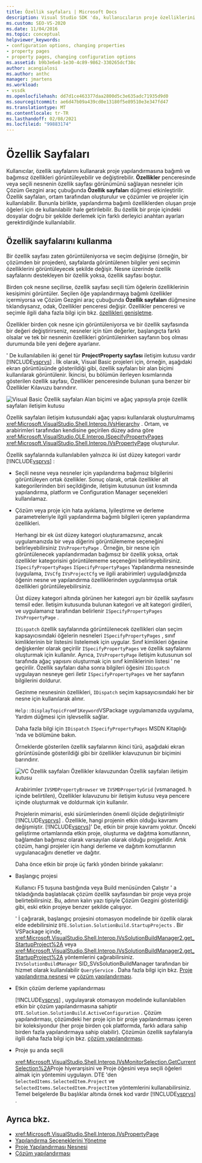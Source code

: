 ```yaml
---
title: Özellik sayfaları | Microsoft Docs
description: Visual Studio SDK 'da, kullanıcıların proje özelliklerini görüntülemesine ve değiştirmesine izin veren yeni proje türü için özellikler sayfalarıyla çalışma hakkında bilgi edinin.
ms.custom: SEO-VS-2020
ms.date: 11/04/2016
ms.topic: conceptual
helpviewer_keywords:
- configuration options, changing properties
- property pages
- property pages, changing configuration options
ms.assetid: b9b3e6e8-1e30-4c89-9862-330265dcf38c
author: acangialosi
ms.author: anthc
manager: jmartens
ms.workload:
- vssdk
ms.openlocfilehash: dd7d1ce463377daa2800d5c3e635adc71935d9d0
ms.sourcegitcommit: ae6d47b09a439cd0e13180f5e89510e3e347fd47
ms.translationtype: MT
ms.contentlocale: tr-TR
ms.lasthandoff: 02/08/2021
ms.locfileid: "99883174"
---
```

# <a name="property-pages"></a>Özellik Sayfaları
Kullanıcılar, özellik sayfalarını kullanarak proje yapılandırmasına bağımlı ve bağımsız özellikleri görüntüleyebilir ve değiştirebilir. **Özellikler** penceresinde veya seçili nesnenin özellik sayfası görünümünü sağlayan nesneler için Çözüm Gezgini araç çubuğunda **Özellik sayfaları** düğmesi etkinleştirilir. Özellik sayfaları, ortam tarafından oluşturulur ve çözümler ve projeler için kullanılabilir. Bununla birlikte, yapılandırma bağımlı özelliklerden oluşan proje öğeleri için de kullanılabilir hale getirilebilir. Bu özellik bir proje içindeki dosyalar doğru bir şekilde derlemek için farklı derleyici anahtarı ayarları gerektirdiğinde kullanılabilir.

## <a name="using-property-pages"></a>Özellik sayfalarını kullanma
 Bir özellik sayfası zaten görüntüleniyorsa ve seçim değişirse (örneğin, bir çözümden bir projeden), sayfalarda görüntülenen bilgiler yeni seçimin özelliklerini görüntüleyecek şekilde değişir. Nesne üzerinde özellik sayfalarını destekleyen bir özellik yoksa, özellik sayfası boştur.

 Birden çok nesne seçilirse, özellik sayfası seçili tüm öğelerin özelliklerinin kesişimini görüntüler. Seçilen öğe yapılandırmaya bağımlı özellikler içermiyorsa ve Çözüm Gezgini araç çubuğunda **Özellik sayfaları** düğmesine tıklandıysanız, odak, Özellikler penceresi değişir. Özellikler penceresi ve seçimle ilgili daha fazla bilgi için bkz. [özellikleri genişletme](../../extensibility/internals/extending-properties.md).

 Özellikler birden çok nesne için görüntüleniyorsa ve bir özellik sayfasında bir değeri değiştirirseniz, nesneler için tüm değerler, başlangıçta farklı olsalar ve tek bir nesnenin özellikleri görüntülenirken sayfanın boş olması durumunda bile yeni değere ayarlanır.

 ' De kullanılabilen iki genel tür **ProjectProperty sayfası** iletişim kutusu vardır [!INCLUDE[vsprvs](../../code-quality/includes/vsprvs_md.md)] . İlk olarak, Visual Basic projeleri için, örneğin, aşağıdaki ekran görüntüsünde gösterildiği gibi, özellik sayfaları bir alan biçimi kullanılarak görüntülenir. İkincisi, bu bölümün ilerleyen kısımlarında gösterilen özellik sayfası, Özellikler penceresinde bulunan şuna benzer bir Özellikler Kılavuzu barındırır.

 ![Visual Basic Özellik sayfaları](../../extensibility/internals/media/vsvbproppages.gif "vsVBPropPages") Alan biçimi ve ağaç yapısıyla proje özellik sayfaları iletişim kutusu

 Özellik sayfaları iletişim kutusundaki ağaç yapısı kullanılarak oluşturulmamış <xref:Microsoft.VisualStudio.Shell.Interop.IVsHierarchy> . Ortam, ve arabirimleri tarafından kendisine geçirilen düzey adına göre <xref:Microsoft.VisualStudio.OLE.Interop.ISpecifyPropertyPages> <xref:Microsoft.VisualStudio.Shell.Interop.IVsPropertyPage> oluşturulur.

 Özellik sayfalarında kullanılabilen yalnızca iki üst düzey kategori vardır [!INCLUDE[vsprvs](../../code-quality/includes/vsprvs_md.md)] :

- Seçili nesne veya nesneler için yapılandırma bağımsız bilgilerini görüntüleyen ortak özellikler. Sonuç olarak, ortak özellikler alt kategorilerinden biri seçildiğinde, iletişim kutusunun üst kısmında yapılandırma, platform ve Configuration Manager seçenekleri kullanılamaz.

- Çözüm veya proje için hata ayıklama, Iyileştirme ve derleme parametreleriyle ilgili yapılandırma bağımlı bilgileri içeren yapılandırma özellikleri.

  Herhangi bir ek üst düzey kategori oluşturamazsınız, ancak uygulamanızda bir veya diğerini görüntülememe seçeneğini belirleyebilirsiniz `IVsPropertyPage` . Örneğin, bir nesne için görüntülenecek yapılandırmadan bağımsız bir özellik yoksa, ortak özellikler kategorisini görüntülememe seçeneğini belirleyebilirsiniz. `ISpecifyPropertyPages` `ISpecifyPropertyPages` Yapılandırma nesnesinde (uygulama, `IVsCfg` `IVsProjectCfg` ve ilgili arabirimler) uyguladığınızda öğenin nesne ve yapılandırma özelliklerinden uygulanmışsa ortak özellikleri görüntüleyebilirsiniz.

  Üst düzey kategori altında görünen her kategori ayrı bir özellik sayfasını temsil eder. İletişim kutusunda bulunan kategori ve alt kategori girdileri, ve uygulamanız tarafından belirlenir `ISpecifyPropertyPages` `IVsPropertyPage` .

  `IDispatch` özellik sayfalarında görüntülenecek özellikleri olan seçim kapsayıcısındaki öğelerin nesneleri `ISpecifyPropertyPages` , sınıf kimliklerinin bir listesini listelemek için uygular. Sınıf kimlikleri öğesine değişkenler olarak geçirilir `ISpecifyPropertyPages` ve özellik sayfalarını oluşturmak için kullanılır. Ayrıca, `IVsPropertyPage` iletişim kutusunun sol tarafında ağaç yapısını oluşturmak için sınıf kimliklerinin listesi ' ne geçirilir. Özellik sayfaları daha sonra bilgileri öğesini `IDispatch` uygulayan nesneye geri iletir `ISpecifyPropertyPages` ve her sayfanın bilgilerini doldurur.

  Gezinme nesnesinin özellikleri, `IDispatch` seçim kapsayıcısındaki her bir nesne için kullanılarak alınır.

  `Help::DisplayTopicFromF1Keyword`VSPackage uygulamanızda uygulama, Yardım düğmesi için işlevsellik sağlar.

  Daha fazla bilgi için `IDispatch` `ISpecifyPropertyPages` MSDN Kitaplığı 'nda ve bölümüne bakın.

  Örneklerde gösterilen özellik sayfalarının ikinci türü, aşağıdaki ekran görüntüsünde gösterildiği gibi bir özellikler kılavuzunun bir biçimini barındırır.

  ![VC Özellik sayfaları](../../extensibility/internals/media/vsvcproppages.gif "vsVCPropPages") Özellikler kılavuzundan Özellik sayfaları iletişim kutusu

  Arabirimler `IVSMDPropertyBrowser` ve `IVSMDPropertyGrid` (vsmanaged. h içinde belirtilen), Özellikler kılavuzunu bir iletişim kutusu veya pencere içinde oluşturmak ve doldurmak için kullanılır.

  Projelerin mimarisi, eski sürümlerinden önemli ölçüde değiştirilmiştir [!INCLUDE[vsprvs](../../code-quality/includes/vsprvs_md.md)] . Özellikle, hangi projenin etkin olduğu kavramı değişmiştir. [!INCLUDE[vsprvs](../../code-quality/includes/vsprvs_md.md)]' De, etkin bir proje kavramı yoktur. Önceki geliştirme ortamlarında etkin proje, oluşturma ve dağıtma komutlarının, bağlamdan bağımsız olarak varsayılan olarak olduğu projgelidir. Artık çözüm, hangi projeler için hangi derleme ve dağıtım komutlarının uygulanacağını denetler ve dağıtır.

  Daha önce etkin bir proje üç farklı yönden birinde yakalanır:

- Başlangıç projesi

   Kullanıcı F5 tuşuna bastığında veya Build menüsünden Çalıştır ' a tıkladığında başlatılacak çözüm özellik sayfasından bir proje veya proje belirtebilirsiniz. Bu, adının kalın yazı tipiyle Çözüm Gezgini gösterildiği gibi, eski etkin projeye benzer şekilde çalışıyor.

   ' İ çağırarak, başlangıç projesini otomasyon modelinde bir özellik olarak elde edebilirsiniz `DTE.Solution.SolutionBuild.StartupProjects` . Bir VSPackage içinde, <xref:Microsoft.VisualStudio.Shell.Interop.IVsSolutionBuildManager2.get_StartupProject%2A> veya <xref:Microsoft.VisualStudio.Shell.Interop.IVsSolutionBuildManager2.get_StartupProject%2A> yöntemlerini çağırabilirsiniz. `IVsSolutionBuildManager` SID_SVsSolutionBuildManager tarafından bir hizmet olarak kullanılabilir `QueryService` . Daha fazla bilgi için bkz. [Proje yapılandırma nesnesi](../../extensibility/internals/project-configuration-object.md) ve [çözüm yapılandırması](../../extensibility/internals/solution-configuration.md).

- Etkin çözüm derleme yapılandırması

   [!INCLUDE[vsprvs](../../code-quality/includes/vsprvs_md.md)] , uygulayarak otomasyon modelinde kullanılabilen etkin bir çözüm yapılandırmasına sahiptir `DTE.Solution.SolutionBuild.ActiveConfiguration` . Çözüm yapılandırması, çözümdeki her proje için bir proje yapılandırması içeren bir koleksiyondur (her proje birden çok platformda, farklı adlara sahip birden fazla yapılandırmaya sahip olabilir). Çözümün özellik sayfalarıyla ilgili daha fazla bilgi için bkz. [çözüm yapılandırması](../../extensibility/internals/solution-configuration.md).

- Proje şu anda seçili

   <xref:Microsoft.VisualStudio.Shell.Interop.IVsMonitorSelection.GetCurrentSelection%2A>Proje hiyerarşisini ve Proje öğesini veya seçili öğeleri almak için yöntemini uygulayın. DTE 'den `SelectedItems.SelectedItem.Project` ve `SelectedItems.SelectedItem.ProjectItem` yöntemlerini kullanabilirsiniz. Temel belgelerde Bu başlıklar altında örnek kod vardır [!INCLUDE[vsprvs](../../code-quality/includes/vsprvs_md.md)] .

## <a name="see-also"></a>Ayrıca bkz.
- <xref:Microsoft.VisualStudio.Shell.Interop.IVsPropertyPage>
- [Yapılandırma Seçeneklerini Yönetme](../../extensibility/internals/managing-configuration-options.md)
- [Proje Yapılandırması Nesnesi](../../extensibility/internals/project-configuration-object.md)
- [Çözüm yapılandırması](../../extensibility/internals/solution-configuration.md)
